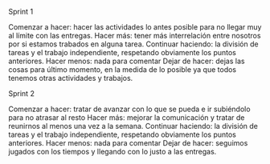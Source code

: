 Sprint 1

Comenzar a hacer: hacer las actividades lo antes posible para no llegar muy al límite con las entregas.
Hacer más: tener más interrelación entre nosotros por si estamos trabados en alguna tarea.
Continuar haciendo: la división de tareas y el trabajo independiente, respetando obviamente los puntos anteriores.
Hacer menos: nada para comentar
Dejar de hacer: dejas las cosas para último momento, en la medida de lo posible ya que todos tenemos otras actividades y trabajos.

Sprint 2

Comenzar a hacer: tratar de avanzar con lo que se pueda e ir subiéndolo para no atrasar al resto
Hacer más: mejorar la comunicación y tratar de reunirnos al menos una vez a la semana.
Continuar haciendo: la división de tareas y el trabajo independiente, respetando obviamente los puntos anteriores.
Hacer menos: nada para comentar
Dejar de hacer: seguimos jugados con los tiempos y llegando con lo justo a las entregas.